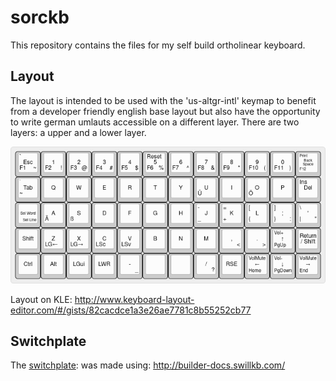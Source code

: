 # sorckb
This repository contains the files for my self build ortholinear keyboard.

## Layout

The layout is intended to be used with the 'us-altgr-intl' keymap to benefit from 
a developer friendly english base layout but also have the opportunity to write german umlauts
accessible on a different layer. There are two layers: a upper and a lower layer. 

![keyboard_layout](keyboard-layout.png)

Layout on KLE: http://www.keyboard-layout-editor.com/#/gists/82cacdce1a3e26ae7781c8b55252cb77

## Switchplate

The [switchplate](switchplate.svg): 
was made using: http://builder-docs.swillkb.com/